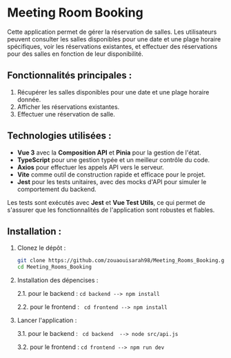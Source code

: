 # Meeting Room Booking

Cette application permet de gérer la réservation de salles. Les utilisateurs peuvent consulter les salles disponibles pour une date et une plage horaire spécifiques, voir les réservations existantes, et effectuer des réservations pour des salles en fonction de leur disponibilité.

## Fonctionnalités principales :
1. Récupérer les salles disponibles pour une date et une plage horaire donnée.
2. Afficher les réservations existantes.
3. Effectuer une réservation de salle.

## Technologies utilisées :
- **Vue 3** avec la **Composition API** et **Pinia** pour la gestion de l'état.
- **TypeScript** pour une gestion typée et un meilleur contrôle du code.
- **Axios** pour effectuer les appels API vers le serveur.
- **Vite** comme outil de construction rapide et efficace pour le projet.
- **Jest** pour les tests unitaires, avec des mocks d'API pour simuler le comportement du backend.

  
Les tests sont exécutés avec **Jest** et **Vue Test Utils**, ce qui permet de s'assurer que les fonctionnalités de l'application sont robustes et fiables.

## Installation :
1. Clonez le dépôt :
   ```bash
   git clone https://github.com/zouaouisarah98/Meeting_Rooms_Booking.git
   cd Meeting_Rooms_Booking
   
3. Installation des dépencises :
   
   2.1. pour le backend :
  ``
   cd backend -->
   npm install
   ``

    2.2. pour le frontend :
      `
    cd frontend -->
    npm install`

3. Lancer l'application :

   3.1. pour le backend :
    `
   cd backend  -->
  node src/api.js`

    3.2. pour le frontend :
      `
    cd frontend -->
    npm run dev ` 


   
   
   
   
   

